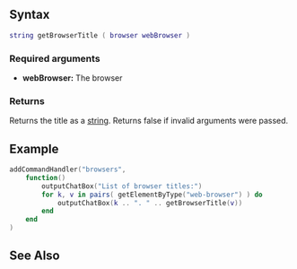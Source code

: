 Syntax
------

``` lua
string getBrowserTitle ( browser webBrowser )
```

### Required arguments

-   **webBrowser:** The browser

### Returns

Returns the title as a [string](/string.md "wikilink"). Returns false if invalid arguments were passed.

Example
-------

``` lua
addCommandHandler("browsers",
    function()
        outputChatBox("List of browser titles:")
        for k, v in pairs( getElementByType("web-browser") ) do
            outputChatBox(k .. ". " .. getBrowserTitle(v))
        end
    end
)
```

See Also
--------
